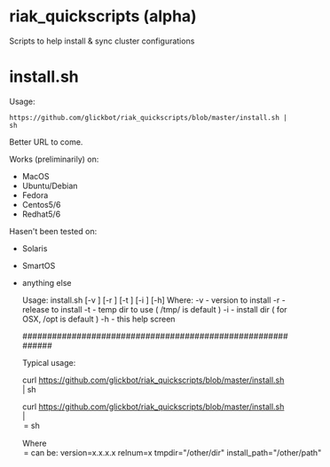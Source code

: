 riak_quickscripts (alpha)
=========================

Scripts to help install & sync cluster configurations

install.sh
==========
Usage:

    https://github.com/glickbot/riak_quickscripts/blob/master/install.sh | sh

Better URL to come.

Works (preliminarily) on:
- MacOS
- Ubuntu/Debian
- Fedora
- Centos5/6
- Redhat5/6

Hasen't been tested on:
- Solaris
- SmartOS
- anything else

    Usage: install.sh [-v <ver>] [-r <rel>] [-t <tmp>] [-i <inst>] [-h]
    Where:
        -v <ver> - version to install
        -r <rel> - release to install
        -t <tmp> - temp dir to use ( /tmp/ is default )
        -i <inst> - install dir ( for OSX, /opt is default )
        -h - this help screen

    ############################################################

    Typical usage:

    curl https://github.com/glickbot/riak_quickscripts/blob/master/install.sh | sh

    curl https://github.com/glickbot/riak_quickscripts/blob/master/install.sh | <option>=<value> sh
    
    Where <option>=<value> can be:
        version=x.x.x.x
        relnum=x
        tmpdir="/other/dir"
        install_path="/other/path"
